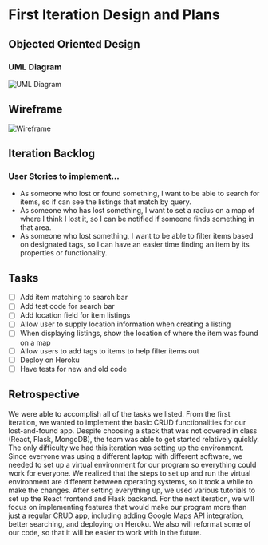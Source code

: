 # First Iteration Design and Plans

## Objected Oriented Design

### UML Diagram
![UML Diagram](./additional/)

## Wireframe
![Wireframe](./additional/)


## Iteration Backlog

### User Stories to implement...
* As someone who lost or found something, I want to be able to search for items, so if can see the listings that match by query.
* As someone who has lost something, I want to set a radius on a map of where I think I lost it, so I can be notified if someone finds something in that area.
* As someone who lost something, I want to be able to filter items based on designated tags, so I can have an easier time finding an item by its properties or functionality.

## Tasks
- [ ] Add item matching to search bar
- [ ] Add test code for search bar
- [ ] Add location field for item listings
- [ ] Allow user to supply location information when creating a listing
- [ ] When displaying listings, show the location of where the item was found on a map
- [ ] Allow users to add tags to items to help filter items out
- [ ] Deploy on Heroku
- [ ] Have tests for new and old code

## Retrospective
We were able to accomplish all of the tasks we listed. From the first iteration, we wanted to implement the basic CRUD functionalities for our lost-and-found app. Despite choosing a stack that was not covered in class (React, Flask, MongoDB), the team was able to get started relatively quickly. The only difficulty we had this iteration was setting up the environment. Since everyone was using a different laptop with different software, we needed to set up a virtual environment for our program so everything could work for everyone. We realized that the steps to set up and run the virtual environment are different between operating systems, so it took a while to make the changes. After setting everything up, we used various tutorials to set up the React frontend and Flask backend. For the next iteration, we will focus on implementing features that would make our program more than just a regular CRUD app, including adding Google Maps API integration, better searching, and deploying on Heroku. We also will reformat some of our code, so that it will be easier to work with in the future.
